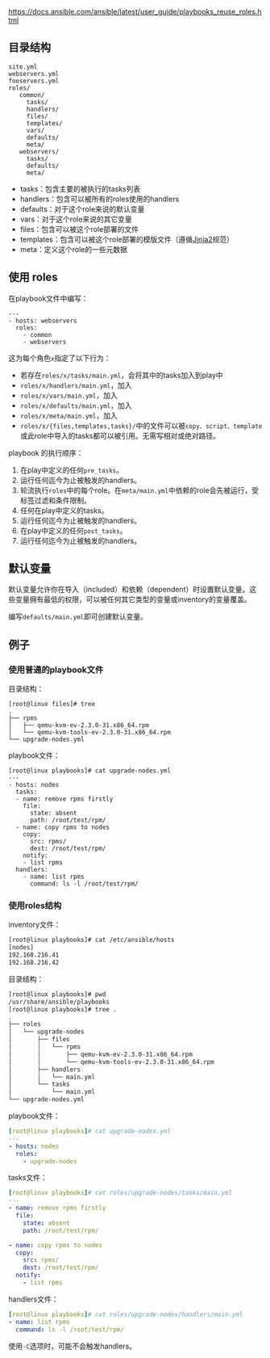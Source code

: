 https://docs.ansible.com/ansible/latest/user_guide/playbooks_reuse_roles.html

## 目录结构

```
site.yml
webservers.yml
fooservers.yml
roles/
   common/
     tasks/
     handlers/
     files/
     templates/
     vars/
     defaults/
     meta/
   webservers/
     tasks/
     defaults/
     meta/
```

- tasks：包含主要的被执行的tasks列表
- handlers：包含可以被所有的roles使用的handlers
- defaults：对于这个role来说的默认变量
- vars：对于这个role来说的其它变量
- files：包含可以被这个role部署的文件
- templates：包含可以被这个role部署的模版文件（遵循[Jinja2](http://docs.jinkan.org/docs/jinja2/)规范）
- meta：定义这个role的一些元数据

## 使用 roles

在playbook文件中编写：

```
---
- hosts: webservers
  roles:
    - common
    - webservers
```

这为每个角色`x`指定了以下行为：

- 若存在`roles/x/tasks/main.yml`，会将其中的tasks加入到play中
- `roles/x/handlers/main.yml`，加入
- `roles/x/vars/main.yml`，加入
- `roles/x/defaults/main.yml`，加入
- `roles/x/meta/main.yml`，加入
- `roles/x/{files,templates,tasks}/`中的文件可以被`copy、script、template`或此role中导入的tasks都可以被引用。无需写相对或绝对路径。



playbook 的执行顺序：

1. 在play中定义的任何`pre_tasks`。
2. 运行任何迄今为止被触发的handlers。
3. 轮流执行`roles`中的每个role。在`meta/main.yml`中依赖的role会先被运行，受标签过滤和条件限制。
4. 任何在play中定义的tasks。
5. 运行任何迄今为止被触发的handlers。
6. 在play中定义的任何`post_tasks`。
7. 运行任何迄今为止被触发的handlers。

## 默认变量

默认变量允许你在导入（included）和依赖（dependent）时设置默认变量。这些变量拥有最低的权限，可以被任何其它类型的变量或inventory的变量覆盖。

编写`defaults/main.yml`即可创建默认变量。

## 例子

### 使用普通的playbook文件

目录结构：

```
[root@linux files]# tree
.
├── rpms
│   ├── qemu-kvm-ev-2.3.0-31.x86_64.rpm
│   └── qemu-kvm-tools-ev-2.3.0-31.x86_64.rpm
└── upgrade-nodes.yml
```

playbook文件：

```
[root@linux playbooks]# cat upgrade-nodes.yml
---
- hosts: nodes
  tasks:
  - name: remove rpms firstly
    file:
      state: absent
      path: /root/test/rpm/
  - name: copy rpms to nodes
    copy:
      src: rpms/
      dest: /root/test/rpm/
    notify:
    - list rpms
  handlers:
    - name: list rpms
      command: ls -l /root/test/rpm/
```

### 使用roles结构

inventory文件：

```bash
[root@linux playbooks]# cat /etc/ansible/hosts
[nodes]
192.168.216.41
192.168.216.42
```

目录结构：

```bash
[root@linux playbooks]# pwd
/usr/share/ansible/playbooks
[root@linux playbooks]# tree .
.
├── roles
│   └── upgrade-nodes
│       ├── files
│       │   └── rpms
│       │       ├── qemu-kvm-ev-2.3.0-31.x86_64.rpm
│       │       └── qemu-kvm-tools-ev-2.3.0-31.x86_64.rpm
│       ├── handlers
│       │   └── main.yml
│       └── tasks
│           └── main.yml
└── upgrade-nodes.yml
```

playbook文件：

```yaml
[root@linux playbooks]# cat upgrade-nodes.yml
---
- hosts: nodes
  roles:
    - upgrade-nodes
```

tasks文件：

```yaml
[root@linux playbooks]# cat roles/upgrade-nodes/tasks/main.yml
---
- name: remove rpms firstly
  file:
    state: absent
    path: /root/test/rpm/

- name: copy rpms to nodes
  copy:
    src: rpms/
    dest: /root/test/rpm/
  notify:
    - list rpms
```

handlers文件：

```yaml
[root@linux playbooks]# cat roles/upgrade-nodes/handlers/main.yml
- name: list rpms
  command: ls -l /root/test/rpm/
```

使用`-C`选项时，可能不会触发handlers。

